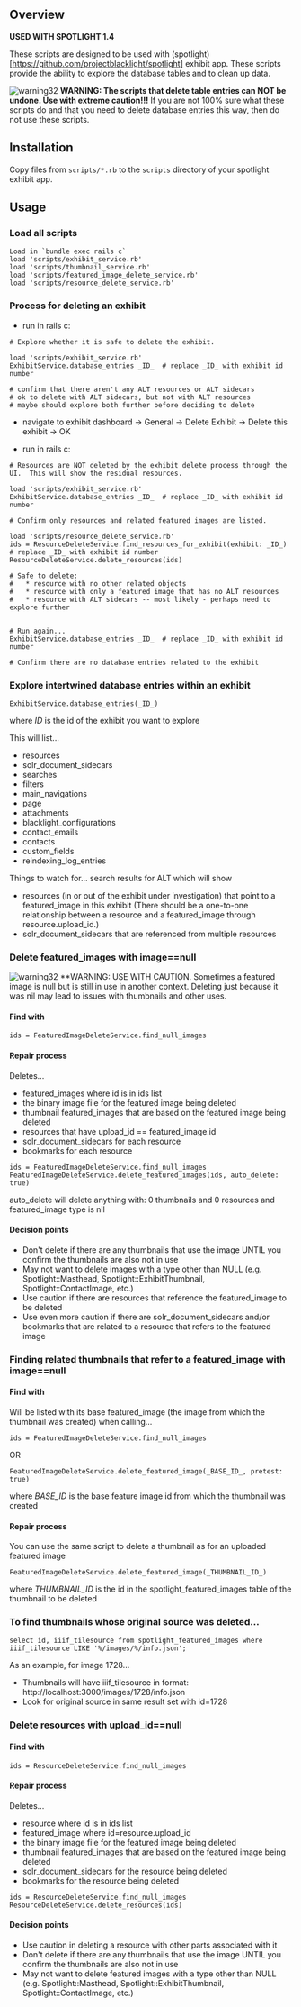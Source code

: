## Overview

**USED WITH SPOTLIGHT 1.4**

These scripts are designed to be used with (spotlight)[https://github.com/projectblacklight/spotlight] exhibit app.
These scripts provide the ability to explore the database tables and to clean up data.

![warning32](https://cloud.githubusercontent.com/assets/6855473/13064700/3f18cd1a-d423-11e5-9c1e-9c52cc0024fb.png)
 **WARNING: The scripts that delete table entries can NOT be undone.  Use with extreme caution!!!**
If you are not 100% sure what these scripts do and that you need to delete database entries this way, then do not use these scripts.

## Installation

Copy files from `scripts/*.rb` to the `scripts` directory of your spotlight exhibit app.

## Usage

### Load all scripts

```
Load in `bundle exec rails c`
load 'scripts/exhibit_service.rb'
load 'scripts/thumbnail_service.rb'
load 'scripts/featured_image_delete_service.rb'
load 'scripts/resource_delete_service.rb'
```

### Process for deleting an exhibit
    
* run in rails c:
 
```
# Explore whether it is safe to delete the exhibit.
 
load 'scripts/exhibit_service.rb'
ExhibitService.database_entries _ID_  # replace _ID_ with exhibit id number
 
# confirm that there aren't any ALT resources or ALT sidecars
# ok to delete with ALT sidecars, but not with ALT resources
# maybe should explore both further before deciding to delete
```

* navigate to exhibit dashboard → General → Delete Exhibit → Delete this exhibit → OK

* run in rails c:
 
``` 
# Resources are NOT deleted by the exhibit delete process through the UI.  This will show the residual resources.
 
load 'scripts/exhibit_service.rb'
ExhibitService.database_entries _ID_  # replace _ID_ with exhibit id number
 
# Confirm only resources and related featured images are listed.
 
load 'scripts/resource_delete_service.rb'
ids = ResourceDeleteService.find_resources_for_exhibit(exhibit: _ID_)  # replace _ID_ with exhibit id number
ResourceDeleteService.delete_resources(ids)
 
# Safe to delete:
#   * resource with no other related objects
#   * resource with only a featured image that has no ALT resources
#   * resource with ALT sidecars -- most likely - perhaps need to explore further
 
 
# Run again...
ExhibitService.database_entries _ID_  # replace _ID_ with exhibit id number
 
# Confirm there are no database entries related to the exhibit
```

### Explore intertwined database entries within an exhibit

```
ExhibitService.database_entries(_ID_)
```
where _ID_ is the id of the exhibit you want to explore

This will list...

* resources
* solr_document_sidecars
* searches
* filters
* main_navigations
* page
* attachments
* blacklight_configurations
* contact_emails
* contacts
* custom_fields
* reindexing_log_entries

Things to watch for...  search results for ALT which will show

* resources (in or out of the exhibit under investigation) that point to a featured_image in this exhibit (There should be a one-to-one relationship between a resource and a featured_image through resource.upload_id.)
* solr_document_sidecars that are referenced from multiple resources

### Delete featured_images with image==null

![warning32](https://cloud.githubusercontent.com/assets/6855473/13064700/3f18cd1a-d423-11e5-9c1e-9c52cc0024fb.png)
 **WARNING: USE WITH CAUTION.  Sometimes a featured image is null but is still in use in another context.  Deleting just because it was nil may lead to issues with thumbnails and other uses.

#### Find with
```
ids = FeaturedImageDeleteService.find_null_images
```

#### Repair process

Deletes...

* featured_images where id is in ids list
* the binary image file for the featured image being deleted
* thumbnail featured_images that are based on the featured image being deleted
* resources that have upload_id == featured_image.id
* solr_document_sidecars for each resource
* bookmarks for each resource

``` 
ids = FeaturedImageDeleteService.find_null_images
FeaturedImageDeleteService.delete_featured_images(ids, auto_delete: true)
```
auto_delete will delete anything with:  0 thumbnails and 0 resources and featured_image type is nil

#### Decision points

* Don't delete if there are any thumbnails that use the image UNTIL you confirm the thumbnails are also not in use
* May not want to delete images with a type other than NULL (e.g. Spotlight::Masthead, Spotlight::ExhibitThumbnail, Spotlight::ContactImage, etc.)
* Use caution if there are resources that reference the featured_image to be deleted
* Use even more caution if there are solr_document_sidecars and/or bookmarks that are related to a resource that refers to the featured image

### Finding related thumbnails that refer to a featured_image with image==null

#### Find with

Will be listed with its base featured_image (the image from which the thumbnail was created) when calling...

```
ids = FeaturedImageDeleteService.find_null_images
```
OR
```
FeaturedImageDeleteService.delete_featured_image(_BASE_ID_, pretest: true)
```
where _BASE_ID_ is the base feature image id from which the thumbnail was created

#### Repair process

You can use the same script to delete a thumbnail as for an uploaded featured image

```
FeaturedImageDeleteService.delete_featured_image(_THUMBNAIL_ID_)
```
where _THUMBNAIL_ID_ is the id in the spotlight_featured_images table of the thumbnail to be deleted

### To find thumbnails whose original source was deleted...

``` 
select id, iiif_tilesource from spotlight_featured_images where iiif_tilesource LIKE '%/images/%/info.json';
```

As an example, for image 1728...

* Thumbnails will have iiif_tilesource in format:   http://localhost:3000/images/1728/info.json
* Look for original source in same result set with id=1728

### Delete resources with upload_id==null

#### Find with

```
ids = ResourceDeleteService.find_null_images
```

#### Repair process

Deletes...

* resource where id is in ids list
* featured_image where id=resource.upload_id
* the binary image file for the featured image being deleted
* thumbnail featured_images that are based on the featured image being deleted
* solr_document_sidecars for the resource being deleted
* bookmarks for the resource being deleted

```
ids = ResourceDeleteService.find_null_images
ResourceDeleteService.delete_resources(ids)
```
 
#### Decision points

* Use caution in deleting a resource with other parts associated with it
* Don't delete if there are any thumbnails that use the image UNTIL you confirm the thumbnails are also not in use
* May not want to delete featured images with a type other than NULL (e.g. Spotlight::Masthead, Spotlight::ExhibitThumbnail, Spotlight::ContactImage, etc.)

